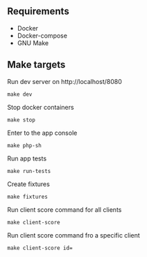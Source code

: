 ## Requirements
* Docker
* Docker-compose
* GNU Make

## Make targets
Run dev server on http://localhost/8080
```
make dev
```

Stop docker containers
```
make stop
```

Enter to the app console
```
make php-sh
```

Run app tests
```
make run-tests
```

Create fixtures
```
make fixtures
```

Run client score command for all clients
```
make client-score
```

Run client score command fro a specific client
```
make client-score id=
```
